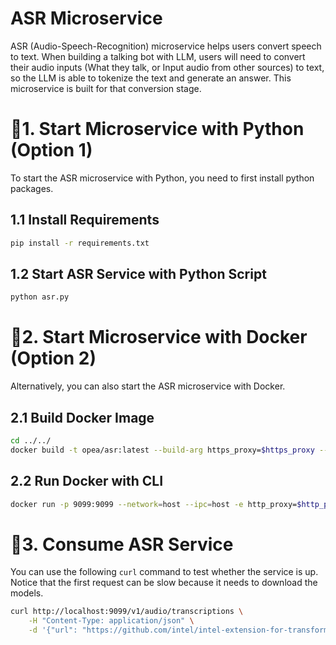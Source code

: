 # ASR Microservice

ASR (Audio-Speech-Recognition) microservice helps users convert speech to text. When building a talking bot with LLM, users will need to convert their audio inputs (What they talk, or Input audio from other sources) to text, so the LLM is able to tokenize the text and generate an answer. This microservice is built for that conversion stage.

# 🚀1. Start Microservice with Python (Option 1)

To start the ASR microservice with Python, you need to first install python packages.

## 1.1 Install Requirements

```bash
pip install -r requirements.txt
```

## 1.2 Start ASR Service with Python Script

```bash
python asr.py
```

# 🚀2. Start Microservice with Docker (Option 2)

Alternatively, you can also start the ASR microservice with Docker.

## 2.1 Build Docker Image

```bash
cd ../../
docker build -t opea/asr:latest --build-arg https_proxy=$https_proxy --build-arg http_proxy=$http_proxy -f comps/asr/Dockerfile .
```

## 2.2 Run Docker with CLI

```bash
docker run -p 9099:9099 --network=host --ipc=host -e http_proxy=$http_proxy -e https_proxy=$https_proxy opea/asr:latest
```

# 🚀3. Consume ASR Service

You can use the following `curl` command to test whether the service is up. Notice that the first request can be slow because it needs to download the models.

```bash
curl http://localhost:9099/v1/audio/transcriptions \
    -H "Content-Type: application/json" \
    -d '{"url": "https://github.com/intel/intel-extension-for-transformers/raw/main/intel_extension_for_transformers/neural_chat/assets/audio/sample_2.wav"}'
```

